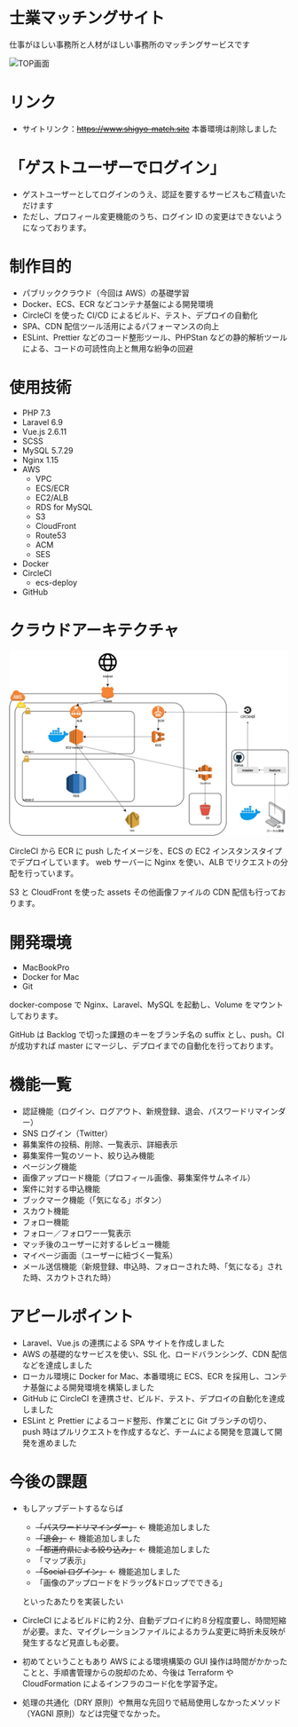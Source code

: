 # 士業マッチングサイト

仕事がほしい事務所と人材がほしい事務所のマッチングサービスです

![TOP画面](https://asset.shigyo-match.site/assets/main-visual04.jpg)

# リンク

- サイトリンク：~~https://www.shigyo-match.site~~ 本番環境は削除しました
  
# 「ゲストユーザーでログイン」

- ゲストユーザーとしてログインのうえ、認証を要するサービスもご精査いただけます
- ただし、プロフィール変更機能のうち、ログイン ID の変更はできないようになっております。

# 制作目的

- パブリッククラウド（今回は AWS）の基礎学習
- Docker、ECS、ECR などコンテナ基盤による開発環境
- CircleCI を使った CI/CD によるビルド、テスト、デプロイの自動化
- SPA、CDN 配信ツール活用によるパフォーマンスの向上
- ESLint、Prettier などのコード整形ツール、PHPStan などの静的解析ツールによる、コードの可読性向上と無用な紛争の回避

# 使用技術

- PHP 7.3
- Laravel 6.9
- Vue.js 2.6.11
- SCSS
- MySQL 5.7.29
- Nginx 1.15
- AWS
  - VPC
  - ECS/ECR
  - EC2/ALB
  - RDS for MySQL
  - S3
  - CloudFront
  - Route53
  - ACM
  - SES
- Docker
- CircleCI
  - ecs-deploy
- GitHub

# クラウドアーキテクチャ

![クラウドアーキテクチャ](./ShigyoMatch.jpg)

CircleCI から ECR に push したイメージを、ECS の EC2 インスタンスタイプでデプロイしています。
web サーバーに Nginx を使い、ALB でリクエストの分配を行っています。

S3 と CloudFront を使った assets その他画像ファイルの CDN 配信も行っております。

# 開発環境

- MacBookPro
- Docker for Mac
- Git

docker-compose で Nginx、Laravel、MySQL を起動し、Volume をマウントしております。

GitHub は Backlog で切った課題のキーをブランチ名の suffix とし、push。CI が成功すれば master にマージし、デプロイまでの自動化を行っております。

# 機能一覧

- 認証機能（ログイン、ログアウト、新規登録、退会、パスワードリマインダー）
- SNS ログイン（Twitter）
- 募集案件の投稿、削除、一覧表示、詳細表示
- 募集案件一覧のソート、絞り込み機能
- ページング機能
- 画像アップロード機能（プロフィール画像、募集案件サムネイル）
- 案件に対する申込機能
- ブックマーク機能（「気になる」ボタン）
- スカウト機能
- フォロー機能
- フォロー／フォロワー一覧表示
- マッチ後のユーザーに対するレビュー機能
- マイページ画面（ユーザーに紐づく一覧系）
- メール送信機能（新規登録、申込時、フォローされた時、「気になる」された時、スカウトされた時）

# アピールポイント

- Laravel、Vue.js の連携による SPA サイトを作成しました
- AWS の基礎的なサービスを使い、SSL 化、ロードバランシング、CDN 配信などを達成しました
- ローカル環境に Docker for Mac、本番環境に ECS、ECR を採用し、コンテナ基盤による開発環境を構築しました
- GitHub に CircleCI を連携させ、ビルド、テスト、デプロイの自動化を達成しました
- ESLint と Prettier によるコード整形、作業ごとに Git ブランチの切り、push 時はプルリクエストを作成するなど、チームによる開発を意識して開発を進めました

# 今後の課題

- もしアップデートするならば

  - ~~「パスワードリマインダー」~~ ← 機能追加しました
  - ~~「退会」~~ ← 機能追加しました
  - ~~「都道府県による絞り込み」~~ ← 機能追加しました
  - 「マップ表示」
  - ~~「Social ログイン」~~ ← 機能追加しました
  - 「画像のアップロードをドラッグ&ドロップでできる」

  といったあたりを実装したい

- CircleCI によるビルドに約２分、自動デプロイに約８分程度要し、時間短縮が必要。また、マイグレーションファイルによるカラム変更に時折未反映が発生するなど見直しも必要。
- 初めてということもあり AWS による環境構築の GUI 操作は時間がかかったことと、手順書管理からの脱却のため、今後は Terraform や CloudFormation によるインフラのコード化を学習予定。
- 処理の共通化（DRY 原則）や無用な先回りで結局使用しなかったメソッド（YAGNI 原則）などは完璧でなかった。
